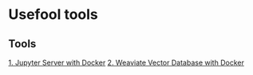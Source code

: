 # Usefool tools

## Tools

[1. Jupyter Server with Docker](jupyter-docker/README.md)
[2. Weaviate Vector Database with Docker](vectordb-weaviate/README.md)
